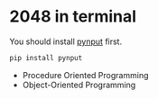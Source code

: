# 2048 in terminal

You should install [pynput](https://pypi.org/project/pynput/) first.

```Python
pip install pynput
```

* Procedure Oriented Programming
* Object-Oriented Programming
